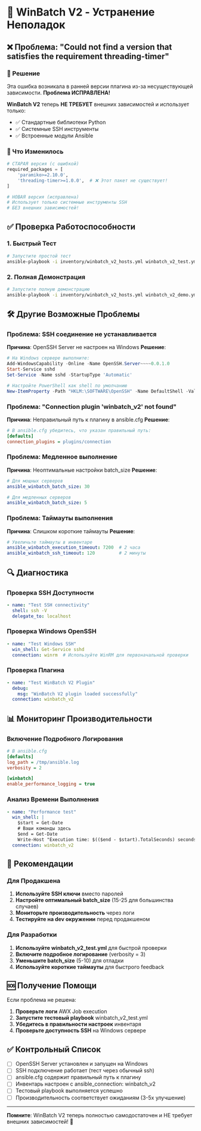 # 🔧 WinBatch V2 - Устранение Неполадок

## ❌ Проблема: "Could not find a version that satisfies the requirement threading-timer"

### 🎯 Решение
Эта ошибка возникала в ранней версии плагина из-за несуществующей зависимости. **Проблема ИСПРАВЛЕНА!**

**WinBatch V2** теперь **НЕ ТРЕБУЕТ** внешних зависимостей и использует только:
- ✅ Стандартные библиотеки Python
- ✅ Системные SSH инструменты
- ✅ Встроенные модули Ansible

### 🚀 Что Изменилось
```python
# СТАРАЯ версия (с ошибкой)
required_packages = [
    'paramiko>=2.10.0',
    'threading-timer>=1.0.0',  # ❌ Этот пакет не существует!
]

# НОВАЯ версия (исправлена)
# Использует только системные инструменты SSH
# БЕЗ внешних зависимостей!
```

## ✅ Проверка Работоспособности

### 1. Быстрый Тест
```bash
# Запустите простой тест
ansible-playbook -i inventory/winbatch_v2_hosts.yml winbatch_v2_test.yml
```

### 2. Полная Демонстрация
```bash
# Запустите полную демонстрацию
ansible-playbook -i inventory/winbatch_v2_hosts.yml winbatch_v2_demo.yml
```

## 🛠️ Другие Возможные Проблемы

### Проблема: SSH соединение не устанавливается
**Причина**: OpenSSH Server не настроен на Windows
**Решение**:
```powershell
# На Windows сервере выполните:
Add-WindowsCapability -Online -Name OpenSSH.Server~~~~0.0.1.0
Start-Service sshd
Set-Service -Name sshd -StartupType 'Automatic'

# Настройте PowerShell как shell по умолчанию
New-ItemProperty -Path "HKLM:\SOFTWARE\OpenSSH" -Name DefaultShell -Value "C:\Windows\System32\WindowsPowerShell\v1.0\powershell.exe" -PropertyType String -Force
```

### Проблема: "Connection plugin 'winbatch_v2' not found"
**Причина**: Неправильный путь к плагину в ansible.cfg
**Решение**:
```ini
# В ansible.cfg убедитесь, что указан правильный путь:
[defaults]
connection_plugins = plugins/connection
```

### Проблема: Медленное выполнение
**Причина**: Неоптимальные настройки batch_size
**Решение**:
```yaml
# Для мощных серверов
ansible_winbatch_batch_size: 30

# Для медленных серверов
ansible_winbatch_batch_size: 5
```

### Проблема: Таймауты выполнения
**Причина**: Слишком короткие таймауты
**Решение**:
```yaml
# Увеличьте таймауты в инвентаре
ansible_winbatch_execution_timeout: 7200  # 2 часа
ansible_winbatch_ssh_timeout: 120         # 2 минуты
```

## 🔍 Диагностика

### Проверка SSH Доступности
```yaml
- name: "Test SSH connectivity"
  shell: ssh -V
  delegate_to: localhost
```

### Проверка Windows OpenSSH
```yaml
- name: "Test Windows SSH"
  win_shell: Get-Service sshd
  connection: winrm  # Используйте WinRM для первоначальной проверки
```

### Проверка Плагина
```yaml
- name: "Test WinBatch V2 Plugin"
  debug:
    msg: "WinBatch V2 plugin loaded successfully"
  connection: winbatch_v2
```

## 📊 Мониторинг Производительности

### Включение Подробного Логирования
```ini
# В ansible.cfg
[defaults]
log_path = /tmp/ansible.log
verbosity = 2

[winbatch]
enable_performance_logging = true
```

### Анализ Времени Выполнения
```yaml
- name: "Performance test"
  win_shell: |
    $start = Get-Date
    # Ваши команды здесь
    $end = Get-Date
    Write-Host "Execution time: $(($end - $start).TotalSeconds) seconds"
  connection: winbatch_v2
```

## 🎯 Рекомендации

### Для Продакшена
1. **Используйте SSH ключи** вместо паролей
2. **Настройте оптимальный batch_size** (15-25 для большинства случаев)
3. **Мониторьте производительность** через логи
4. **Тестируйте на dev окружении** перед продакшеном

### Для Разработки
1. **Используйте winbatch_v2_test.yml** для быстрой проверки
2. **Включите подробное логирование** (verbosity = 3)
3. **Уменьшите batch_size** (5-10) для отладки
4. **Используйте короткие таймауты** для быстрого feedback

## 🆘 Получение Помощи

Если проблема не решена:

1. **Проверьте логи** AWX Job execution
2. **Запустите тестовый playbook** winbatch_v2_test.yml
3. **Убедитесь в правильности настроек** инвентаря
4. **Проверьте доступность SSH** на Windows сервере

## ✅ Контрольный Список

- [ ] OpenSSH Server установлен и запущен на Windows
- [ ] SSH подключение работает (тест через обычный ssh)
- [ ] ansible.cfg содержит правильный путь к плагину
- [ ] Инвентарь настроен с ansible_connection: winbatch_v2
- [ ] Тестовый playbook выполняется успешно
- [ ] Производительность соответствует ожиданиям (3-5x улучшение)

---

**Помните**: WinBatch V2 теперь полностью самодостаточен и НЕ требует внешних зависимостей! 🚀 